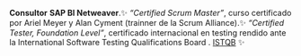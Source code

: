 __Consultor__ **SAP BI Netweaver**.:sparkles:
_“Certified Scrum Master”_, curso certificado por Ariel Meyer y Alan Cyment (trainner de la Scrum Alliance).:sparkles:
_“Certified Tester, Foundation Level”_, certificado internacional en testing rendido ante la International Software Testing Qualifications Board . [ISTQB](http://www.istqb.org/)
 :sparkles:

